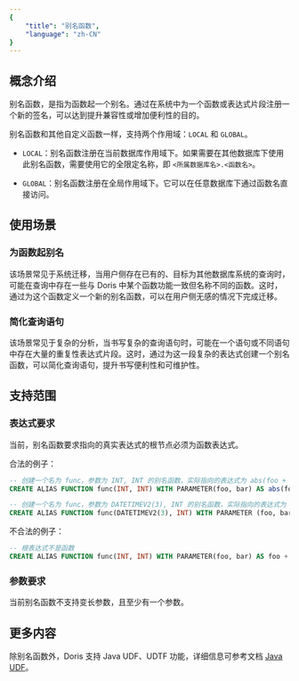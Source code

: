 ```yaml
---
{
    "title": "别名函数",
    "language": "zh-CN"
}
---
```


<!-- 
Licensed to the Apache Software Foundation (ASF) under one
or more contributor license agreements.  See the NOTICE file
distributed with this work for additional information
regarding copyright ownership.  The ASF licenses this file
to you under the Apache License, Version 2.0 (the
"License"); you may not use this file except in compliance
with the License.  You may obtain a copy of the License at

  http://www.apache.org/licenses/LICENSE-2.0

Unless required by applicable law or agreed to in writing,
software distributed under the License is distributed on an
"AS IS" BASIS, WITHOUT WARRANTIES OR CONDITIONS OF ANY
KIND, either express or implied.  See the License for the
specific language governing permissions and limitations
under the License.
-->

## 概念介绍

别名函数，是指为函数起一个别名。通过在系统中为一个函数或表达式片段注册一个新的签名，可以达到提升兼容性或增加便利性的目的。

别名函数和其他自定义函数一样，支持两个作用域：`LOCAL` 和 `GLOBAL`。

- `LOCAL`：别名函数注册在当前数据库作用域下。如果需要在其他数据库下使用此别名函数，需要使用它的全限定名称，即 `<所属数据库名>.<函数名>`。

- `GLOBAL`：别名函数注册在全局作用域下。它可以在任意数据库下通过函数名直接访问。

## 使用场景

### 为函数起别名

该场景常见于系统迁移，当用户侧存在已有的、目标为其他数据库系统的查询时，可能在查询中存在一些与 Doris 中某个函数功能一致但名称不同的函数。这时，通过为这个函数定义一个新的别名函数，可以在用户侧无感的情况下完成迁移。

### 简化查询语句

该场景常见于复杂的分析，当书写复杂的查询语句时，可能在一个语句或不同语句中存在大量的重复性表达式片段。这时，通过为这一段复杂的表达式创建一个别名函数，可以简化查询语句，提升书写便利性和可维护性。

## 支持范围

### 表达式要求

当前，别名函数要求指向的真实表达式的根节点必须为函数表达式。

合法的例子：

```sql
-- 创建一个名为 func，参数为 INT, INT 的别名函数，实际指向的表达式为 abs(foo + bar);
CREATE ALIAS FUNCTION func(INT, INT) WITH PARAMETER(foo, bar) AS abs(foo + bar);

-- 创建一个名为 func，参数为 DATETIMEV2(3), INT 的别名函数，实际指向的表达式为 date_trunc(days_sub(foo, bar), 'day')
CREATE ALIAS FUNCTION func(DATETIMEV2(3), INT) WITH PARAMETER (foo, bar) as date_trunc(days_sub(foo, bar), 'day')
```

不合法的例子：

```sql
-- 根表达式不是函数
CREATE ALIAS FUNCTION func(INT, INT) WITH PARAMETER(foo, bar) AS foo + bar;
```

### 参数要求

当前别名函数不支持变长参数，且至少有一个参数。

## 更多内容

除别名函数外，Doris 支持 Java UDF、UDTF 功能，详细信息可参考文档 [Java UDF](../../query-data/udf/alias-function)。